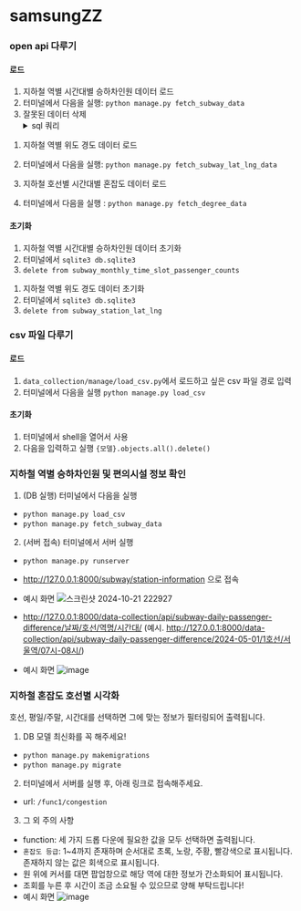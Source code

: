 # samsungZZ

### open api 다루기
#### 로드
<ol>

<li>지하철 역별 시간대별 승하차인원 데이터 로드
<li>터미널에서 다음을 실행: <code>python manage.py fetch_subway_data</code>
<li>잘못된 데이터 삭제
<details>
    <summary>sql 쿼리</summary>
<pre><code>
delete from subway_monthly_time_slot_passenger_counts where line == "1호선" and sttn == "서빙고";
delete from subway_monthly_time_slot_passenger_counts where line == "1호선" and sttn == "한남";
delete from subway_monthly_time_slot_passenger_counts where line == "1호선" and sttn == "옥수";
delete from subway_monthly_time_slot_passenger_counts where line == "1호선" and sttn == "응봉";
delete from subway_monthly_time_slot_passenger_counts where line == "1호선" and sttn == "이촌(국립중앙박물관)";
delete from subway_monthly_time_slot_passenger_counts where line == "1호선" and sttn == "왕십리(성동구청)";
</code></pre>
</details>
</ol>


1. 지하철 역별 위도 경도 데이터 로드
2. 터미널에서 다음을 실행: `python manage.py fetch_subway_lat_lng_data`

1. 지하철 호선별 시간대별 혼잡도 데이터 로드
2. 터미널에서 다음을 실행 : `python manage.py fetch_degree_data`

#### 초기화
<ol>
<li>지하철 역별 시간대별 승하차인원 데이터 초기화
<li>터미널에서 <code>sqlite3 db.sqlite3</code>
<li><code>delete from subway_monthly_time_slot_passenger_counts</code>
</ol>

1. 지하철 역별 위도 경도 데이터 초기화
2. 터미널에서 `sqlite3 db.sqlite3`
3. `delete from subway_station_lat_lng`

### csv 파일 다루기
#### 로드
1. `data_collection/manage/load_csv.py`에서 로드하고 싶은 csv 파일 경로 입력
2. 터미널에서 다음을 실행 `python manage.py load_csv`
#### 초기화
1. 터미널에서 shell을 열어서 사용
2. 다음을 입력하고 실행 `{모델}.objects.all().delete()`

### 지하철 역별 승하차인원 및 편의시설 정보 확인

1. (DB 실행) 터미널에서 다음을 실행 
* `python manage.py load_csv`
* `python manage.py fetch_subway_data`
2. (서버 접속) 터미널에서 서버 실행
* `python manage.py runserver`
* http://127.0.0.1:8000/subway/station-information 으로 접속
* 예시 화면
![스크린샷 2024-10-21 222927](https://github.com/user-attachments/assets/6e7b8ae3-2bc4-4eb2-9268-8cce9751c99d)

* http://127.0.0.1:8000/data-collection/api/subway-daily-passenger-difference/날짜/호선/역명/시간대/ (예시. http://127.0.0.1:8000/data-collection/api/subway-daily-passenger-difference/2024-05-01/1호선/서울역/07시-08시/)
* 예시 화면
![image](https://github.com/user-attachments/assets/aa0c8b0a-19fe-4173-a251-f465ac99f796)


### 지하철 혼잡도 호선별 시각화
호선, 평일/주말, 시간대를 선택하면 그에 맞는 정보가 필터링되어 출력됩니다.

1. DB 모델 최신화를 꼭 해주세요!
* `python manage.py makemigrations`
* `python manage.py migrate`
2. 터미널에서 서버를 실행 후, 아래 링크로 접속해주세요.
* url: `/func1/congestion`
3. 그 외 주의 사항
* function: 세 가지 드롭 다운에 필요한 값을 모두 선택하면 출력됩니다.
* `혼잡도 등급`: 1~4까지 존재하며 순서대로 초록, 노랑, 주황, 빨강색으로 표시됩니다. 존재하지 않는 값은 회색으로 표시됩니다.
* 원 위에 커서를 대면 팝업창으로 해당 역에 대한 정보가 간소화되어 표시됩니다.
* 조회를 누른 후 시간이 조금 소요될 수 있으므로 양해 부탁드립니다!
* 예시 화면
![image](https://github.com/user-attachments/assets/5014937c-8862-4be7-8973-d25beb2065a9)
  

